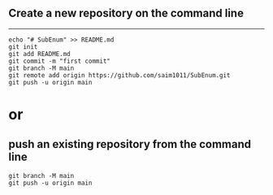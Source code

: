 
## Create a new repository on the command line

---
```bahs
echo "# SubEnum" >> README.md
git init
git add README.md
git commit -m "first commit"
git branch -M main
git remote add origin https://github.com/saim1011/SubEnum.git
git push -u origin main
``` 
# or

## **push an existing repository from the command line**

 ```git remote add origin https://github.com/saim1011/SubEnum.git
git branch -M main
git push -u origin main
```